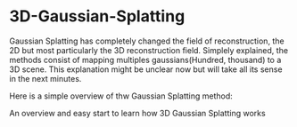 # 3D-Gaussian-Splatting
Gaussian Splatting has completely changed the field of reconstruction, the 2D but most particularly the 3D reconstruction field. Simplely explained, the methods consist of mapping multiples gaussians(Hundred, thousand) to a 3D scene. This explanation might be unclear now but will take all its sense in the next minutes.

Here is a simple overview of thw Gaussian Splatting method:

An overview and easy start to learn how 3D Gaussian Splatting works
